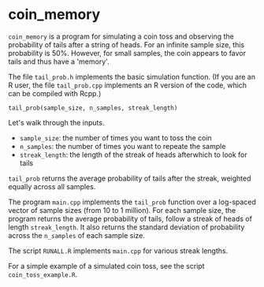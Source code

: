 # coin_memory

`coin_memory` is a program for simulating a coin toss and observing the probability of tails after a string of heads. For an infinite sample size, this probability is 50%. However, for small samples, the coin appears to favor tails and thus have a 'memory'.

The file `tail_prob.h` implements the basic simulation function. (If you are an R user, the file `tail_prob.cpp` implements an R version of the code, which can be compiled with Rcpp.)

```
tail_prob(sample_size, n_samples, streak_length)
```

Let's walk through the inputs. 

* `sample_size`: the number of times you want to toss the coin
* `n_samples`: the number of times you want to repeate the sample
* `streak_length`: the length of the streak of heads afterwhich to look for tails

`tail_prob` returns the average probability of tails after the streak, weighted equally across all samples.

The program `main.cpp` implements the `tail_prob` function over a log-spaced vector of sample sizes (from 10 to 1 million). For each sample size, the program returns the average probability of tails, follow a streak of heads of length `streak_length`. It also returns the standard deviation of probability across the `n_samples` of each sample size.

The script `RUNALL.R` implements `main.cpp` for various streak lengths.

For a simple example of a simulated coin toss, see the script `coin_toss_example.R`. 
